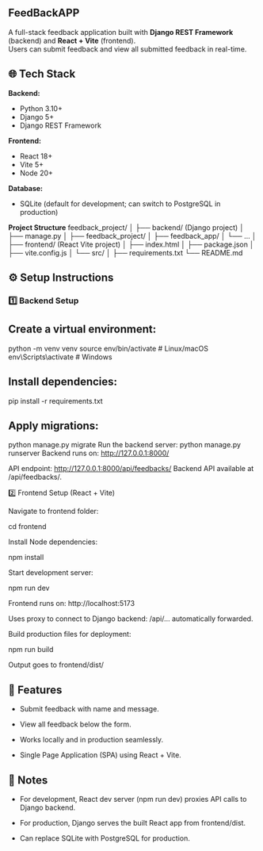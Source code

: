 FeedBackAPP
---------------------------------------
A full-stack feedback application built with **Django REST Framework** (backend) and **React + Vite** (frontend).  
Users can submit feedback and view all submitted feedback in real-time.

## 🌐 Tech Stack

**Backend:**  
- Python 3.10+  
- Django 5+  
- Django REST Framework  

**Frontend:**  
- React 18+  
- Vite 5+  
- Node 20+  

**Database:**  
- SQLite (default for development; can switch to PostgreSQL in production)  

**Project Structure**
feedback_project/
│
├── backend/ (Django project)
│ ├── manage.py
│ ├── feedback_project/
│ ├── feedback_app/
│ └── ...
│
├── frontend/ (React Vite project)
│ ├── index.html
│ ├── package.json
│ ├── vite.config.js
│ └── src/
│
├── requirements.txt
└── README.md

## ⚙️ Setup Instructions

### 1️⃣ Backend Setup

Create a virtual environment:
--------------------------------
python -m venv venv
source env/bin/activate  # Linux/macOS
env\Scripts\activate     # Windows

Install dependencies:
-------------------------------
pip install -r requirements.txt

Apply migrations:
----------------------------
python manage.py migrate
Run the backend server:
python manage.py runserver
Backend runs on: http://127.0.0.1:8000/

API endpoint: http://127.0.0.1:8000/api/feedbacks/
Backend API available at /api/feedbacks/.


2️⃣ Frontend Setup (React + Vite)

Navigate to frontend folder:

cd frontend


Install Node dependencies:

npm install


Start development server:

npm run dev


Frontend runs on: http://localhost:5173

Uses proxy to connect to Django backend: /api/... automatically forwarded.

Build production files for deployment:

npm run build

Output goes to frontend/dist/

🔧 Features
-----------------------------

* Submit feedback with name and message.

* View all feedback below the form.

* Works locally and in production seamlessly.

* Single Page Application (SPA) using React + Vite.

📌 Notes
-----------------------------------

* For development, React dev server (npm run dev) proxies API calls to Django backend.

* For production, Django serves the built React app from frontend/dist.

* Can replace SQLite with PostgreSQL for production.




